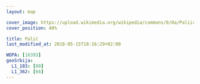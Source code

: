 ```yaml
---
layout: map

cover_image: https://upload.wikimedia.org/wikipedia/commons/0/0a/Paliic_kanal.JPG
cover_position: 40%

title: Palić
last_modified_at: 2018-05-15T18:16:29+02:00

WDPA: [16393]
geoSrbija:
  L1_183: [80]
  L1_362: [66]
---
```

